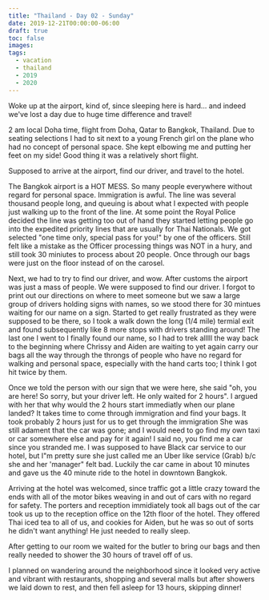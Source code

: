 ```yaml
---
title: "Thailand - Day 02 - Sunday"
date: 2019-12-21T00:00:00-06:00
draft: true
toc: false
images:
tags: 
  - vacation
  - thailand
  - 2019
  - 2020
---
```


Woke up at the airport, kind of, since sleeping here is hard... and indeed we've lost a day due to huge time difference and travel!

2 am local Doha time, flight from Doha, Qatar to Bangkok, Thailand.  Due to seating selections I had to sit next to a young French girl on the plane who had no concept of personal space.  She kept elbowing me and putting her feet on my side!  Good thing it was a relatively short flight.

Supposed to arrive at the airport, find our driver, and travel to the hotel.

The Bangkok airport is a HOT MESS.  So many people everywhere without regard for personal space.  Immigration is awful.  The line was several thousand people long, and queuing is about what I expected with people just walking up to the front of the line.  At some point the Royal Police decided the line was getting too out of hand they started letting people go into the expedited priority lines that are usually for Thai Nationals.  We got selected "one time only, special pass for you!" by one of the officers.  Still felt like a mistake as the Officer processing things was NOT in a hury, and still took 30 miniutes to process about 20 people.  Once through our bags were just on the floor instead of on the carosel.  

Next, we had to try to find our driver, and wow.  After customs the airport was just a mass of people.  We were supposed to find our driver.  I forgot to print out our directions on where to meet someone but we saw a large group of drivers holding signs with names, so we stood there for 30 mintues waiting for our name on a sign.  Started to get really frustrated as they were supposed to be there, so I took a walk down the long (1/4 mile) termial exit and found subsequently like 8 more stops with drivers standing around!  The last one I went to I finally found our name, so I had to trek alllll the way back to the beginning where Chrissy and Aiden are waiting to yet again carry our bags all the way through the throngs of people who have no regard for walking and personal space, especially with the hand carts too; I think I got hit twice by them.

Once we told the person with our sign that we were here, she said "oh, you are here! So sorry, but your driver left.  He only waited for 2 hours".  I argued with her that why would the 2 hours start immediatly when our plane landed?  It takes time to come through immigration and find your bags.  It took probably 2 hours just for us to get through the immigration   She was still adament that the car was gone; and I would need to go find my own taxi or car somewhere else and pay for it again!  I said no, you find me a car since you stranded me.  I was supposed to have Black car service to our hotel, but I"m pretty sure she just called me an Uber like service (Grab) b/c she and her 'manager" felt bad.  Luckily the car came in about 10 minutes and gave us the 40 minute ride to the hotel in downtown Bangkok.

Arriving at the hotel was welcomed, since traffic got a little crazy toward the ends with all of the motor bikes weaving in and out of cars with no regard for safety.  The porters and reception immidiately took all bags out of the car took us up to the reception office on the 12th floor of the hotel.  They offered Thai iced tea to all of us, and cookies for Aiden, but he was so out of sorts he didn't want anything!  He just needed to really sleep.

After getting to our room we waited for the butler to bring our bags and then really needed to shower the 30 hours of travel off of us.

I planned on wandering around the neighborhood since it looked very active and vibrant with restaurants, shopping and several malls but after showers we laid down to rest, and then fell asleep for 13 hours, skipping dinner!
